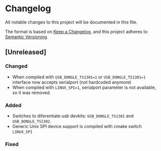 # Changelog

All notable changes to this project will be documented in this file.

The format is based on [Keep a Changelog](https://keepachangelog.com/en/1.1.0/),
and this project adheres to [Semantic Versioning](https://semver.org/spec/v2.0.0.html).

## [Unreleased]

### Changed

- When compiled with `USB_DONGLE_TS1301=1` or `USB_DONGLE_TS1301=1` interface now accepts serialport (not hardcoded anymore)
- When compiled with `LINUX_SPI=1`, serialport parameter is not available, so it was removed.

### Added

- Switches to diferentiate usb devkits: `USB_DONGLE_TS1301` and `USB_DONGLE_TS1302`.
- Generic Unix SPI device support is compiled with cmake switch `LINUX_SPI`

### Fixed

